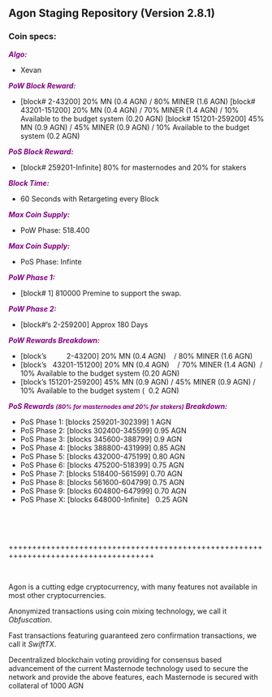 <h2><strong>Agon Staging Repository (Version 2.8.1)</strong></h2>

<h3><strong>Coin specs:</strong></h3>
<p><strong><span style="color: #800080;"><em>Algo:</em></span></strong></p>
<ul>
<li>Xevan</li>
</ul>
<p><strong><span style="color: #800080;"><em>PoW Block Reward:</em></span></strong></p>
<ul>
<li>[block# 2-43200] 20% MN (0.4 AGN) / 80% MINER (1.6 AGN) [block# 43201-151200] 20% MN (0.4 AGN) / 70% MINER (1.4 AGN) / 10% Available to the budget system (0.20 AGN) [block# 151201-259200] 45% MN (0.9 AGN) / 45% MINER (0.9 AGN) / 10% Available to the budget system (0.2 AGN)</li>
</ul>
<p><strong><span style="color: #800080;"><em>PoS Block Reward:</em></span></strong></p>
<ul>
<li>[block# 259201-Infinite] 80% for masternodes and 20% for stakers</li>
</ul>
<p><strong><span style="color: #800080;"><em>Block Time:</em></span></strong></p>
<ul>
<li>60 Seconds with Retargeting every Block</li>
</ul>
<p><strong><span style="color: #800080;"><em>Max Coin Supply:</em></span></strong></p>
<ul>
<li>PoW Phase: 518.400</li>
</ul>
<p><strong><span style="color: #800080;"><em>Max Coin Supply:</em></span></strong></p>
<ul>
<li>PoS Phase: Infinte</li>
</ul>
<p><strong><span style="color: #800080;"><em>PoW Phase 1:</em></span></strong></p>
<ul>
<li>[block# 1] 810000 Premine to support the swap.</li>
</ul>
<p><strong><span style="color: #800080;"><em>PoW Phase 2:</em></span></strong></p>
<ul>
<li>[block#&rsquo;s 2-259200] Approx 180 Days</li>
</ul>
<p><strong><span style="color: #800080;"><em>PoW Rewards Breakdown:</em></span></strong></p>
<ul>
<li>[block&rsquo;s &nbsp; &nbsp; &nbsp; &nbsp; &nbsp;2-43200] 20% MN (0.4 AGN) &nbsp; &nbsp;/ 80% MINER (1.6 AGN)</li>
<li>[block&rsquo;s &nbsp; 43201-151200] 20% MN (0.4 AGN) &nbsp; &nbsp;/ 70% MINER (1.4 AGN) &nbsp;/ 10% Available to the budget system (0.20 AGN)</li>
<li>[block&rsquo;s 151201-259200] 45% MN (0.9 AGN) / 45% MINER (0.9 AGN) / 10% Available to the budget system ( &nbsp;0.2 AGN)</li>
</ul>
<p><strong><span style="color: #800080;"><em>PoS Rewards <small><i>(80% for masternodes and 20% for stakers)</i></small> Breakdown:</em></span></strong></p>
<ul>
<li>PoS Phase 1: [blocks 259201-302399] 1 AGN</li>
<li>PoS Phase 2: [blocks 302400-345599] 0.95 AGN</li>
<li>PoS Phase 3: [blocks 345600-388799] 0.9 AGN</li>
<li>PoS Phase 4: [blocks 388800-431999] 0.85 AGN</li>
<li>PoS Phase 5: [blocks 432000-475199] 0.80 AGN</li>
<li>PoS Phase 6: [blocks 475200-518399] 0.75 AGN</li>
<li>PoS Phase 7: [blocks 518400-561599] 0.70 AGN</li>
<li>PoS Phase 8: [blocks 561600-604799] 0.75 AGN</li>
<li>PoS Phase 9: [blocks 604800-647999] 0.70 AGN</li>
<li>PoS Phase X: [blocks 648000-Infinite] &nbsp; 0.25 AGN</li>
</ul>
<br/>
<p>&nbsp;</p>
<p>+++++++++++++++++++++++++++++++++++++++++++++++++++++++++++++++++++++++++++++++++++++</p>
<p>&nbsp;</p>
<p>Agon is a cutting edge cryptocurrency, with many features not available in most other cryptocurrencies.</p>
<p>Anonymized transactions using coin mixing technology, we call it <em>Obfuscation</em>.</p>
<p>Fast transactions featuring guaranteed zero confirmation transactions, we call it <em>SwiftTX</em>.</p>
<p>Decentralized blockchain voting providing for consensus based advancement of the current Masternode technology used to secure the network and provide the above features, each Masternode is secured with collateral of 1000 AGN</p>
